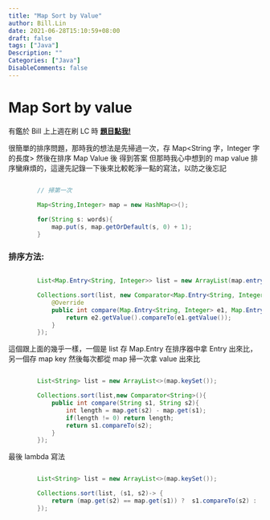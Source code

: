 ```yaml
---
title: "Map Sort by Value"
author: Bill.Lin
date: 2021-06-28T15:10:59+08:00
draft: false
tags: ["Java"]
Description: ""
Categories: ["Java"]
DisableComments: false
---
```


# Map Sort by value

有鑑於 Bill 上上週在刷 LC 時 <a href="https://leetcode.com/problems/top-k-frequent-words/"><b>題目點我!</b></a>

很簡單的排序問題，那時我的想法是先掃過一次，存 Map<String 字，Integer 字的長度> 然後在排序 Map Value 後 得到答案
但那時我心中想到的 map value 排序蠻麻煩的，這邊先記錄一下後來比較乾淨一點的寫法，以防之後忘記

```java

        // 掃第一次

        Map<String,Integer> map = new HashMap<>();
        
        for(String s: words){
            map.put(s, map.getOrDefault(s, 0) + 1);
        }

```

### 排序方法: 

```java

        List<Map.Entry<String, Integer>> list = new ArrayList(map.entrySet());

        Collections.sort(list, new Comparator<Map.Entry<String, Integer>>() {
            @Override
            public int compare(Map.Entry<String, Integer> e1, Map.Entry<String, Integer> e2) {
                return e2.getValue().compareTo(e1.getValue());
            }
        });

```

這個跟上面的幾乎一樣，一個是 list 存 Map.Entry 在排序器中拿 Entry 出來比，另一個存 map key 然後每次都從 map 掃一次拿 value 出來比

```java

        List<String> list = new ArrayList<>(map.keySet());

        Collections.sort(list,new Comparator<String>(){
            public int compare(String s1, String s2){
                int length = map.get(s2) - map.get(s1);
                if(length != 0) return length;
                return s1.compareTo(s2);
            }
        });


```

最後 lambda 寫法

```java

        List<String> list = new ArrayList<>(map.keySet());

        Collections.sort(list, (s1, s2)-> {
            return (map.get(s2) == map.get(s1)) ?  s1.compareTo(s2) :  (map.get(s2)- map.get(s1));
        });

```

